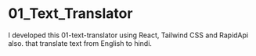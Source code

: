 # 01_Text_Translator
I developed this 01-text-translator using React, Tailwind CSS and RapidApi also. that translate text from English to hindi.
